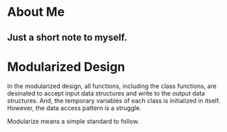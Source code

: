 # About Me
Just a short note to myself. 
----

# Modularized Design
In the modularized design, all functions, including the class functions, are desinated to accept input data structures and write to the output data structures. And, the temporary variables of each class is initialized in itself. 
However, the data access pattern is a struggle. 

Modularize means a simple standard to follow. 
